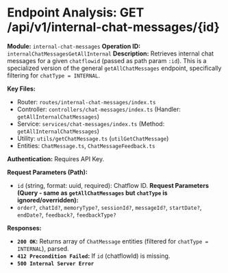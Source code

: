 # Endpoint Analysis: GET /api/v1/internal-chat-messages/{id}

**Module:** `internal-chat-messages`
**Operation ID:** `internalChatMessagesGetAllInternal`
**Description:** Retrieves internal chat messages for a given `chatflowid` (passed as path param `:id`). This is a specialized version of the general `getAllChatMessages` endpoint, specifically filtering for `chatType = INTERNAL`.

**Key Files:**
* Router: `routes/internal-chat-messages/index.ts`
* Controller: `controllers/chat-messages/index.ts` (Handler: `getAllInternalChatMessages`)
* Service: `services/chat-messages/index.ts` (Method: `getAllInternalChatMessages`)
* Utility: `utils/getChatMessage.ts` (`utilGetChatMessage`)
* Entities: `ChatMessage.ts`, `ChatMessageFeedback.ts`

**Authentication:** Requires API Key.

**Request Parameters (Path):**
*   `id` (string, format: uuid, required): Chatflow ID.
**Request Parameters (Query - same as `getAllChatMessages` but `chatType` is ignored/overridden):**
*   `order?`, `chatId?`, `memoryType?`, `sessionId?`, `messageId?`, `startDate?`, `endDate?`, `feedback?`, `feedbackType?`

**Responses:**
*   **`200 OK`:** Returns array of `ChatMessage` entities (filtered for `chatType = INTERNAL`), parsed.
*   **`412 Precondition Failed`:** If `id` (chatflowId) is missing.
*   **`500 Internal Server Error`**
